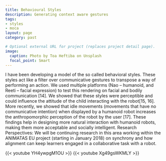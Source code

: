 ```yaml
---
title: Behavioural Styles
description: Generating context aware gestures
tags:
- styles
- moca
layout: page
category: past

# Optional external URL for project (replaces project detail page).
image:
  caption: Photo by Toa Heftiba on Unsplash
  focal_point: Smart
---
```


I have been developing a model of the so called behavioral styles. These styles act like a filter over
communicative gestures to transpose a way of performing an action. We used multiple platforms (Nao – humanoid,
and Reeti – facial expression) to test this rendering on facial and bodily communication [14]. We showed
that these styles were perceptible and could influence the attitude of the child interacting with the
robot[15, 16].
More recently, we showed that idle movements (movements that have no communicative intention) when
displayed by a humanoid robot increases the anthropomorphic perception of the robot by the user
[17].
These findings help in designing more natural interaction with humanoid robots, making them more acceptable
and socially intelligent.
Research Perspectives: We will be continuing research in this area working within the ANIMATAS EU project
(starting in January 2018) on synchrony and how alignment can keep learners engaged in a collaborative task with a
robot.

{{< youtube YH4ywpgM1OU >}}
{{< youtube Xg49gsWKMLY >}}